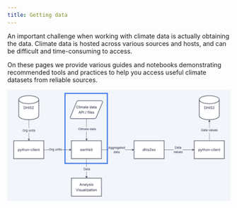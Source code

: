 ```yaml
---
title: Getting data
---
```


An important challenge when working with climate data is actually obtaining the data. Climate data is hosted across various sources and hosts, and can be difficult and time-consuming to access. 

On these pages we provide various guides and notebooks demonstrating recommended tools and practices to help you access useful climate datasets from reliable sources. 

![Where getting data fits into the overall workflow](./images/getting-data-intro.png)
